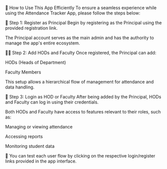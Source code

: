 📝 How to Use This App Efficiently
To ensure a seamless experience while using the Attendance Tracker App, please follow the steps below:

🔐 Step 1: Register as Principal
Begin by registering as the Principal using the provided registration link.

The Principal account serves as the main admin and has the authority to manage the app's entire ecosystem.

👨‍🏫 Step 2: Add HODs and Faculty
Once registered, the Principal can add:

HODs (Heads of Department)

Faculty Members

This setup allows a hierarchical flow of management for attendance and data handling.

🔑 Step 3: Login as HOD or Faculty
After being added by the Principal, HODs and Faculty can log in using their credentials.

Both HODs and Faculty have access to features relevant to their roles, such as:

Managing or viewing attendance

Accessing reports

Monitoring student data

🔗 You can test each user flow by clicking on the respective login/register links provided in the app interface.
